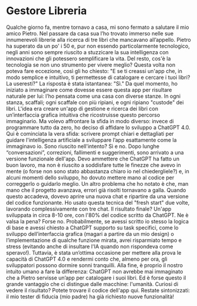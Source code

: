 # Gestore Libreria
Qualche giorno fa, mentre tornavo a casa, mi sono fermato a salutare il mio amico Pietro. Nel passare da casa sua l’ho trovato immerso nelle sue innumerevoli librerie alla ricerca di tre libri che mancavano all’appello. Pietro ha superato da un po' i 50 e, pur non essendo particolarmente tecnologico, negli anni sono sempre riuscito a stuzzicare la sua intelligenza con innovazioni che gli potessero semplificare la vita. Del resto, cos'è la tecnologia se non uno strumento per vivere meglio?
Questa volta non poteva fare eccezione, così gli ho chiesto: "E se ti creassi un'app che, in modo semplice e intuitivo, ti permettesse di catalogare e cercare i tuoi libri? La useresti?"
La risposta è stata istantanea: "Sì."
Da quel momento, ho iniziato a immaginare come dovesse essere questa app per risultare naturale per lui: l’ho pensata come una casa con diverse stanze. In ogni stanza, scaffali; ogni scaffale con più ripiani, e ogni ripiano "custode" dei libri.
L'idea era creare un'app di gestione e ricerca dei libri con un’interfaccia grafica intuitiva che ricostruisse questo percorso immaginario. Ma volevo affrontare la sfida in modo diverso: invece di programmare tutto da zero, ho deciso di affidare lo sviluppo a ChatGPT 4.0.
Qui è cominciata la vera sfida: scrivere prompt chiari e dettagliati per guidare l'intelligenza artificiale a sviluppare l’app esattamente come la immaginavo io.
Sono riuscito nell'intento?
Sì e no. Dopo lunghe “conversazioni”, correzioni, fallimenti e suggerimenti, sono arrivato a una versione funzionale dell'app. Devo ammettere che ChatGPT ha fatto un buon lavoro, ma non è riuscito a soddisfare tutte le finezze che avevo in mente (o forse non sono stato abbastanza chiaro io nel chiedergliele?) e, in alcuni momenti dello sviluppo, ho dovuto mettere mano al codice per correggerlo o guidarlo meglio.
Un altro problema che ho notato è che, man mano che il progetto avanzava, errori già risolti tornavano a galla. Quando questo accadeva, dovevo aprire una nuova chat e ripartire da una versione del codice funzionante. Ho usato questa tecnica del "fresh start" due volte, lavorando complessivamente con tre chat.
Il risultato finale?
Un'app sviluppata in circa 8-10 ore, con l'80% del codice scritto da ChatGPT.
Ne è valsa la pena?
Forse no. Probabilmente, se avessi scritto io stesso la logica di base e avessi chiesto a ChatGPT supporto su task specifici, come lo sviluppo dell’interfaccia grafica (magari a partire da un mio design) o l’implementazione di qualche funzione mirata, avrei risparmiato tempo e stress (evitando anche di insultare l'IA quando non rispondeva come speravo!).
Tuttavia, è stata un’ottima occasione per mettere alla prova le capacità di ChatGPT 4.0 e rendermi conto che, almeno per ora, gli sviluppatori possono dormire sonni tranquilli. Alla fine, è proprio il nostro intuito umano a fare la differenza: ChatGPT non avrebbe mai immaginato che a Pietro servisse un’app per catalogare i suoi libri. Ed è forse questo il grande vantaggio che ci distingue dalle macchine: l'umanità.
Curiosi di vedere il risultato?
Potete trovare il codice dell'app qui. 
Restate sintonizzati: il mio tester di fiducia (mio padre) ha già richiesto nuove funzionalità!
